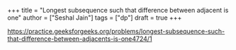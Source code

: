 +++
title = "Longest subsequence such that difference between adjacent is one"
author = ["Seshal Jain"]
tags = ["dp"]
draft = true
+++

<https://practice.geeksforgeeks.org/problems/longest-subsequence-such-that-difference-between-adjacents-is-one4724/1>
